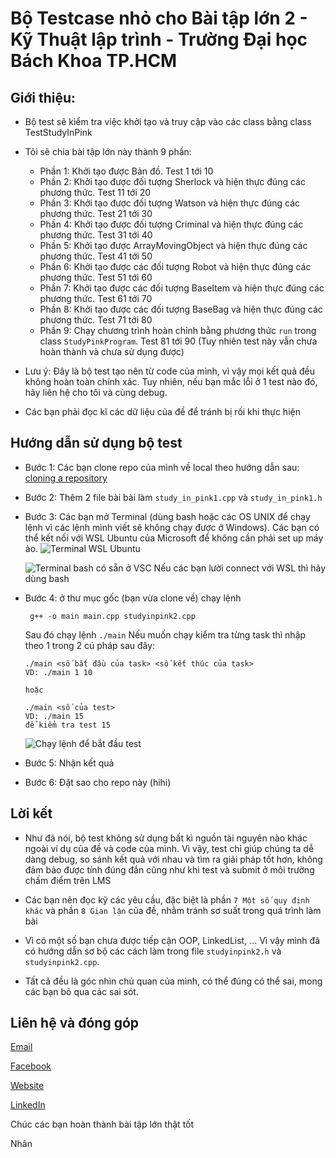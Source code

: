 # Bộ Testcase nhỏ cho Bài tập lớn 2 - Kỹ Thuật lập trình - Trường Đại học Bách Khoa TP.HCM
## Giới thiệu:  
- Bộ test sẽ kiểm tra việc khởi tạo và truy cập vào các class bằng class TestStudyInPink

- Tôi sẽ chia bài tập lớn này thành 9 phần:

    - Phần 1: Khởi tạo được Bản đồ. Test 1 tới 10
    - Phần 2: Khởi tạo được đối tượng Sherlock và hiện thực đúng các phương thức. Test 11 tới 20
    - Phần 3: Khởi tạo được đối tượng Watson và hiện thực đúng các phương thức. Test 21 tới 30
    - Phần 4: Khởi tạo được đối tượng Criminal và hiện thực đúng các phương thức. Test 31 tới 40
    - Phần 5: Khởi tạo được ArrayMovingObject và hiện thực đúng các phương thức. Test 41 tới 50
    - Phần 6: Khởi tạo được các đối tượng Robot và hiện thực đúng các phương thức. Test 51 tới 60
    - Phần 7: Khởi tạo được các đối tượng BaseItem và hiện thực đúng các phương thức. Test 61 tới 70
    - Phần 8: Khởi tạo được các đối tượng BaseBag và hiện thực đúng các phương thức. Test 71 tới 80
    - Phần 9: Chạy chương trình hoàn chỉnh bằng phương thức `run` trong class `StudyPinkProgram`. Test 81 tới 90 (Tuy nhiên test này vẫn chưa hoàn thành và chưa sử dụng được)

- Lưu ý: Đây là bộ test tạo nên từ code của mình, vì vậy mọi kết quả đều không hoàn toàn chính xác.
  Tuy nhiên, nếu bạn mắc lỗi ở 1 test nào đó, hãy liên hệ cho tôi và cùng debug.

- Các bạn phải đọc kĩ các dữ liệu của đề để tránh bị rối khi thực hiện

## Hướng dẫn sử dụng bộ test
- Bước 1: Các bạn clone repo của mình về local theo hướng dẫn sau: [cloning a repository](https://docs.github.com/en/repositories/creating-and-managing-repositories/cloning-a-repository)

- Bước 2: Thêm 2 file bài bài làm `study_in_pink1.cpp` và `study_in_pink1.h`

- Bước 3: Các bạn mở Terminal
  (dùng bash hoặc các OS UNIX để chạy lệnh vì các lệnh mình viết sẽ không chạy được ở Windows).
  Các bạn có thể kết nối với WSL Ubuntu của Microsoft để không cần phải set up máy ảo.
  ![Terminal WSL Ubuntu](https://github.com/nhan2892005/BTL1_KTLT_HCMUT_K23_19-02-2024---test/assets/143471539/36842a20-4502-4da1-83bd-396f6575878f)
  
  ![Terminal bash có sẵn ở VSC](https://github.com/nhan2892005/BTL1_KTLT_HCMUT_K23_19-02-2024---test/assets/143471539/2e2189dd-e10d-46dc-a6b8-f7819ad3fed3)
  Nếu các bạn lười connect với WSL thì hãy dùng bash

- Bước 4: ở thư mục gốc (bạn vừa clone về) chạy lệnh
  
  ```
   g++ -o main main.cpp studyinpink2.cpp
  ```
  Sau đó chạy lệnh `./main`
  Nếu muốn chạy kiểm tra từng task thì nhập theo 1 trong 2 cú pháp sau đây:
  ```
  ./main <số bắt đầu của task> <số kết thúc của task>
  VD: ./main 1 10
  
  hoặc
  
  ./main <số của test>
  VD: ./main 15
  để kiểm tra test 15
  ```
  
  ![Chạy lệnh để bắt đầu test](https://github.com/nhan2892005/BTL1_KTLT_HCMUT_K23_19-02-2024---test/assets/143471539/0485ffbf-46ec-464d-98cd-b8f04b3c4427)

- Bước 5: Nhận kết quả

- Bước 6: Đặt sao cho repo này (hihi)

## Lời kết
- Như đã nói, bộ test không sử dụng bất kì nguồn tài nguyên nào khác ngoài ví dụ của đề và code của mình. 
Vì vậy, test chỉ giúp chúng ta dễ dàng debug, so sánh kết quả với nhau và tìm ra giải pháp tốt hơn, không đảm bảo được tính đúng đắn
cũng như khi test và submit ở môi trường chấm điểm trên LMS

- Các bạn nên đọc kỹ các yêu cầu, đặc biệt là phần `7 Một số quy định khác` và phần `8 Gian lận` của đề, nhằm tránh sơ suất trong quá trình làm bài

- Vì có một số bạn chưa được tiếp cận OOP, LinkedList, ... Vì vậy mình đã có hướng dẫn sơ bộ các cách làm trong file `studyinpink2.h` và `studyinpink2.cpp`.
- Tất cả đều là góc nhìn chủ quan của mình, có thể đúng có thể sai, mong các bạn bỏ qua các sai sót.
## Liên hệ và đóng góp
[Email](nhan.nguyen2005phuyen@hcmut.edu.vn)

[Facebook](https://www.facebook.com/phucnhancshcmut/)

[Website](http://phucnhan289.great-site.net/1/Ph%C3%BAc-Nh%C3%A2n.html) 

[LinkedIn](linkedin.com/in/phúc-nhân-nguyễn-778b26275/)

Chúc các bạn hoàn thành bài tập lớn thật tốt

Nhân
